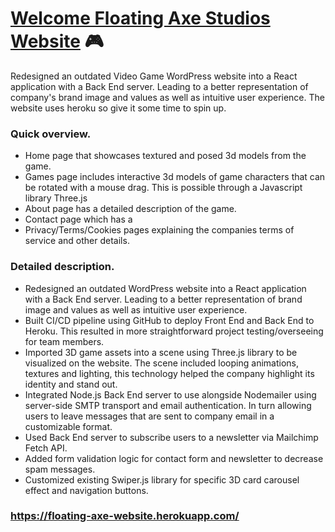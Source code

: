 # <a href="https://floating-axe-website.herokuapp.com/">Welcome Floating Axe Studios Website</a> 🎮

Redesigned an outdated Video Game WordPress website into a React application with a Back End server.
Leading to a better representation of company's brand image and values as well as intuitive user experience. The website uses heroku so give it some time to spin up.

### Quick overview.
- Home page that showcases textured and posed 3d models from the game.
- Games page includes interactive 3d models of game characters that can be rotated with a mouse drag. This is possible through a Javascript library Three.js
- About page has a detailed description of the game.
- Contact page which has a 
- Privacy/Terms/Cookies pages explaining the companies terms of service and other details.

### Detailed description.
- Redesigned an outdated WordPress website into a React application with a Back End server. Leading to a
better representation of brand image and values as well as intuitive user experience.
- Built CI/CD pipeline using GitHub to deploy Front End and Back End to Heroku. This resulted in more
straightforward project testing/overseeing for team members.
- Imported 3D game assets into a scene using Three.js library to be visualized on the website. The scene
included looping animations, textures and lighting, this technology helped the company highlight its
identity and stand out.
- Integrated Node.js Back End server to use alongside Nodemailer using server-side SMTP transport and
email authentication. In turn allowing users to leave messages that are sent to company email in a
customizable format.
- Used Back End server to subscribe users to a newsletter via Mailchimp Fetch API.
- Added form validation logic for contact form and newsletter to decrease spam messages.
- Customized existing Swiper.js library for specific 3D card carousel effect and navigation buttons.

### <a href="https://floating-axe-website.herokuapp.com/">https://floating-axe-website.herokuapp.com/</a>

